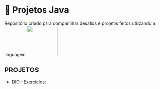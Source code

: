 # :art: Projetos Java



Repositório criado para compartilhar desafios e projetos feitos utilizando a linguagem <img width = "100" text-align = "center" src="https://cdn.jsdelivr.net/gh/devicons/devicon/icons/java/java-original-wordmark.svg" />

## PROJETOS

- [DIO - Exercícios:]()